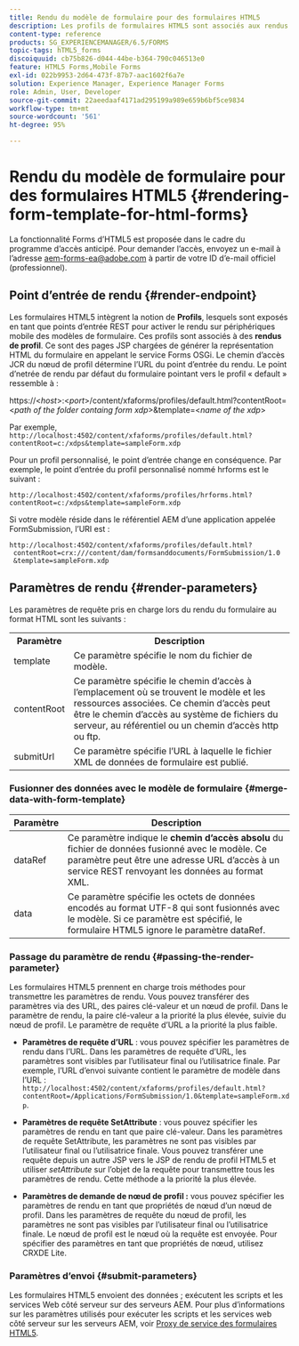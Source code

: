 ```yaml
---
title: Rendu du modèle de formulaire pour des formulaires HTML5
description: Les profils de formulaires HTML5 sont associés aux rendus de profil. Ce sont des pages JSP chargées de générer la représentation HTML du formulaire en appelant le service Forms OSGi.
content-type: reference
products: SG_EXPERIENCEMANAGER/6.5/FORMS
topic-tags: hTML5_forms
discoiquuid: cb75b826-d044-44be-b364-790c046513e0
feature: HTML5 Forms,Mobile Forms
exl-id: 022b9953-2d64-473f-87b7-aac1602f6a7e
solution: Experience Manager, Experience Manager Forms
role: Admin, User, Developer
source-git-commit: 22aeedaaf4171ad295199a989e659b6bf5ce9834
workflow-type: tm+mt
source-wordcount: '561'
ht-degree: 95%

---
```


# Rendu du modèle de formulaire pour des formulaires HTML5 {#rendering-form-template-for-html-forms}

<span class="preview"> La fonctionnalité Forms d’HTML5 est proposée dans le cadre du programme d’accès anticipé. Pour demander l’accès, envoyez un e-mail à l’adresse aem-forms-ea@adobe.com à partir de votre ID d’e-mail officiel (professionnel).
</span>

## Point d’entrée de rendu {#render-endpoint}

Les formulaires HTML5 intègrent la notion de **Profils**, lesquels sont exposés en tant que points d’entrée REST pour activer le rendu sur périphériques mobile des modèles de formulaire. Ces profils sont associés à des **rendus de profil**. Ce sont des pages JSP chargées de générer la représentation HTML du formulaire en appelant le service Forms OSGi. Le chemin d’accès JCR du nœud de profil détermine l’URL du point d’entrée du rendu. Le point d’netrée de rendu par défaut du formulaire pointant vers le profil « default » ressemble à :

https://&lt;*host*>:&lt;*port*>/content/xfaforms/profiles/default.html?contentRoot=&lt;*path of the folder containg form xdp*>&amp;template=&lt;*name of the xdp*>

Par exemple, `http://localhost:4502/content/xfaforms/profiles/default.html?contentRoot=c:/xdps&template=sampleForm.xdp`

Pour un profil personnalisé, le point d’entrée change en conséquence. Par exemple, le point d’entrée du profil personnalisé nommé hrforms est le suivant :

`http://localhost:4502/content/xfaforms/profiles/hrforms.html?contentRoot=c:/xdps&template=sampleForm.xdp`

Si votre modèle réside dans le référentiel AEM d’une application appelée FormSubmission, l’URI est :

```http
http://localhost:4502/content/xfaforms/profiles/default.html?
 contentRoot=crx:///content/dam/formsanddocuments/FormSubmission/1.0
 &template=sampleForm.xdp
```

## Paramètres de rendu {#render-parameters}

Les paramètres de requête pris en charge lors du rendu du formulaire au format HTML sont les suivants :

<table>
 <tbody>
  <tr>
   <th><strong>Paramètre </strong></th>
   <th><strong>Description</strong></th>
  </tr>
  <tr>
   <td>template<br /> </td>
   <td>Ce paramètre spécifie le nom du fichier de modèle.<br /> </td>
  </tr>
  <tr>
   <td>contentRoot<br /> </td>
   <td>Ce paramètre spécifie le chemin d’accès à l’emplacement où se trouvent le modèle et les ressources associées. Ce chemin d’accès peut être le chemin d’accès au système de fichiers du serveur, au référentiel ou un chemin d’accès http ou ftp.<br /> </td>
  </tr>
  <tr>
   <td>submitUrl<br /> </td>
   <td>Ce paramètre spécifie l’URL à laquelle le fichier XML de données de formulaire est publié.<br /> </td>
  </tr>
 </tbody>
</table>

### Fusionner des données avec le modèle de formulaire {#merge-data-with-form-template}

| Paramètre | Description |
|---|---|
| dataRef | Ce paramètre indique le **chemin d’accès absolu** du fichier de données fusionné avec le modèle. Ce paramètre peut être une adresse URL d’accès à un service REST renvoyant les données au format XML. |
| data | Ce paramètre spécifie les octets de données encodés au format UTF-8 qui sont fusionnés avec le modèle. Si ce paramètre est spécifié, le formulaire HTML5 ignore le paramètre dataRef. |

### Passage du paramètre de rendu {#passing-the-render-parameter}

Les formulaires HTML5 prennent en charge trois méthodes pour transmettre les paramètres de rendu. Vous pouvez transférer des paramètres via des URL, des paires clé-valeur et un nœud de profil. Dans le paramètre de rendu, la paire clé-valeur a la priorité la plus élevée, suivie du nœud de profil. Le paramètre de requête d’URL a la priorité la plus faible.

* **Paramètres de requête d’URL** : vous pouvez spécifier les paramètres de rendu dans l’URL. Dans les paramètres de requête d’URL, les paramètres sont visibles par l’utilisateur final ou l’utilisatrice finale. Par exemple, l’URL d’envoi suivante contient le paramètre de modèle dans l’URL : `http://localhost:4502/content/xfaforms/profiles/default.html?contentRoot=/Applications/FormSubmission/1.0&template=sampleForm.xdp`.

* **Paramètres de requête SetAttribute** : vous pouvez spécifier les paramètres de rendu en tant que paire clé-valeur. Dans les paramètres de requête SetAttribute, les paramètres ne sont pas visibles par l’utilisateur final ou l’utilisatrice finale. Vous pouvez transférer une requête depuis un autre JSP vers le JSP de rendu de profil HTML5 et utiliser *setAttribute* sur l’objet de la requête pour transmettre tous les paramètres de rendu. Cette méthode a la priorité la plus élevée.

* **Paramètres de demande de nœud de profil :** vous pouvez spécifier les paramètres de rendu en tant que propriétés de nœud d’un nœud de profil. Dans les paramètres de requête du nœud de profil, les paramètres ne sont pas visibles par l’utilisateur final ou l’utilisatrice finale. Le nœud de profil est le nœud où la requête est envoyée. Pour spécifier des paramètres en tant que propriétés de nœud, utilisez CRXDE Lite.

### Paramètres d’envoi {#submit-parameters}

Les formulaires HTML5 envoient des données ; exécutent les scripts et les services Web côté serveur sur des serveurs AEM. Pour plus d’informations sur les paramètres utilisés pour exécuter les scripts et les services web côté serveur sur les serveurs AEM, voir [Proxy de service des formulaires HTML5](/help/forms/service-proxy.md).
